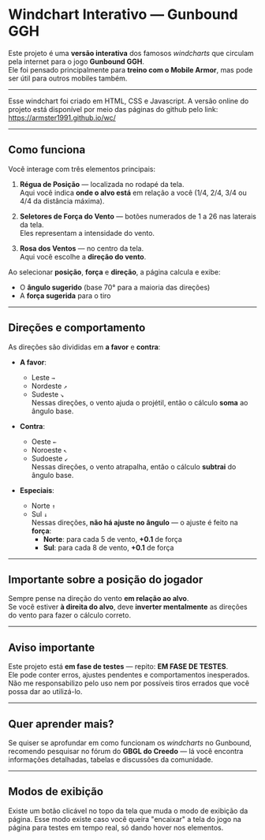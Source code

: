 # Windchart Interativo — Gunbound GGH

Este projeto é uma **versão interativa** dos famosos *windcharts* que circulam pela internet para o jogo **Gunbound GGH**.  
Ele foi pensado principalmente para **treino com o Mobile Armor**, mas pode ser útil para outros mobiles também.

---

Esse windchart foi criado em HTML, CSS e Javascript.
A versão online do projeto está disponível por meio das páginas do github pelo link: https://armster1991.github.io/wc/

---

## Como funciona

Você interage com três elementos principais:

1. **Régua de Posição** — localizada no rodapé da tela.  
   Aqui você indica **onde o alvo está** em relação a você (1/4, 2/4, 3/4 ou 4/4 da distância máxima).

2. **Seletores de Força do Vento** — botões numerados de 1 a 26 nas laterais da tela.  
   Eles representam a intensidade do vento.

3. **Rosa dos Ventos** — no centro da tela.  
   Aqui você escolhe a **direção do vento**.

Ao selecionar **posição**, **força** e **direção**, a página calcula e exibe:

- O **ângulo sugerido** (base 70° para a maioria das direções)
- A **força sugerida** para o tiro

---

## Direções e comportamento

As direções são divididas em **a favor** e **contra**:

- **A favor**:  
  - Leste `→`  
  - Nordeste `↗`  
  - Sudeste `↘`  
  Nessas direções, o vento ajuda o projétil, então o cálculo **soma** ao ângulo base.

- **Contra**:  
  - Oeste `←`  
  - Noroeste `↖`  
  - Sudoeste `↙`  
  Nessas direções, o vento atrapalha, então o cálculo **subtrai** do ângulo base.

- **Especiais**:  
  - Norte `↑`  
  - Sul `↓`  
  Nessas direções, **não há ajuste no ângulo** — o ajuste é feito na **força**:
    - **Norte**: para cada 5 de vento, **+0.1** de força  
    - **Sul**: para cada 8 de vento, **+0.1** de força

---

## Importante sobre a posição do jogador

Sempre pense na direção do vento **em relação ao alvo**.  
Se você estiver **à direita do alvo**, deve **inverter mentalmente** as direções do vento para fazer o cálculo correto.

---

## Aviso importante

Este projeto está **em fase de testes** — repito: **EM FASE DE TESTES**.  
Ele pode conter erros, ajustes pendentes e comportamentos inesperados.  
Não me responsabilizo pelo uso nem por possíveis tiros errados que você possa dar ao utilizá-lo.

---

## Quer aprender mais?

Se quiser se aprofundar em como funcionam os *windcharts* no Gunbound, recomendo pesquisar no fórum do **GBGL do Creedo** — lá você encontra informações detalhadas, tabelas e discussões da comunidade.

---

## Modos de exibição

Existe um botão clicável no topo da tela que muda o modo de exibição da página.
Esse modo existe caso você queira "encaixar" a tela do jogo na página para testes em tempo real, só dando hover nos elementos.


